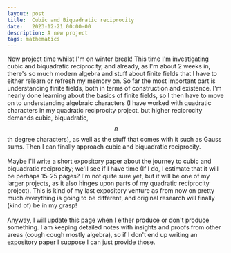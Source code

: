 ```yaml
---
layout: post
title:  Cubic and Biquadratic reciprocity
date:   2023-12-21 00:00-00
description: A new project
tags: mathematics
---
```


New project time whilst I'm on winter break! This time I'm investigating cubic and biquadratic reciprocity, and already, as I'm about 2 weeks in, there's so much modern algebra and stuff about finite fields that I have to either relearn or refresh my memory on. So far the most important part is understanding finite fields, both in terms of construction and existence. I'm nearly done learning about the basics of finite fields, so I then have to move on to understanding algebraic characters (I have worked with quadratic characters in my quadratic reciprocity project, but higher reciprocity demands cubic, biquadratic, $$n$$th degree characters), as well as the stuff that comes with it such as Gauss sums. Then I can finally approach cubic and biquadratic reciprocity. 
<br>
<br>
Maybe I'll write a short expository paper about the journey to cubic and biquadratic reciprocity; we'll see if I have time (If I do, I estimate that it will be perhaps 15-25 pages? I'm not quite sure yet, but it will be one of my larger projects, as it also hinges upon parts of my quadratic reciprocity project). This is kind of my last expository venture as from now on pretty much everything is going to be different, and original research will finally (kind of) be in my grasp!
<br>
<br>
Anyway, I will update this page when I either produce or don't produce something. I am keeping detailed notes with insights and proofs from other areas (cough cough mostly algebra), so if I don't end up writing an expository paper I suppose I can just provide those. 
